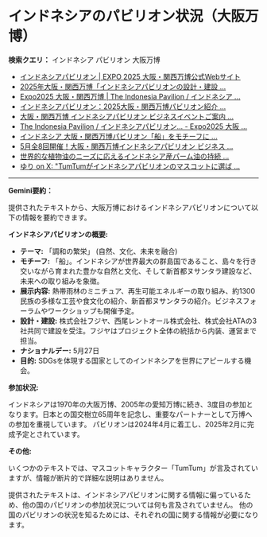 # インドネシアのパビリオン状況（大阪万博）

**検索クエリ：** インドネシア パビリオン 大阪万博

- [インドネシアパビリオン | EXPO 2025 大阪・関西万博公式Webサイト](https://www.expo2025.or.jp/official-participant/indonesia/)
- [2025年大阪・関西万博「インドネシアパビリオンの設計・建設 ...](https://www.fujiya-net.co.jp/news/20240501)
- [Expo2025 大阪・関西万博 | The Indonesia Pavilion / インドネシア ...](https://www.instagram.com/p/C6s6GRiu_ZW/)
- [インドネシアパビリオン：2025大阪・関西万博パビリオン紹介 ...](https://www.nippon.com/ja/guide-to-japan/expo2025021/)
- [大阪・関西万博 インドネシアパビリオン ビジネスイベントご案内 ...](https://bkpm-jpn.com/osakaexpo2025/)
- [The Indonesia Pavilion / インドネシアパビリオン... - Expo2025 大阪 ...](https://www.facebook.com/expo2025japan/posts/-the-indonesia-pavilion-%E3%82%A4%E3%83%B3%E3%83%89%E3%83%8D%E3%82%B7%E3%82%A2%E3%83%91%E3%83%93%E3%83%AA%E3%82%AA%E3%83%B3%E3%82%A4%E3%83%B3%E3%83%89%E3%83%8D%E3%82%B7%E3%82%A2%E3%83%91%E3%83%93%E3%83%AA%E3%82%AA%E3%83%B3%E3%81%AF%E8%B1%8A%E3%81%8B%E3%81%AA%E5%8F%AF%E8%83%BD%E6%80%A7%E3%81%A8%E6%98%8E%E3%82%8B%E3%81%84%E6%98%8E%E6%97%A5%E3%81%B8%E3%81%AE%E5%B8%8C%E6%9C%9B%E3%82%92%E7%A7%98%E3%82%81%E3%81%9F%E5%9B%BD%E3%81%A8%E3%81%97%E3%81%A6%E3%81%A0%E3%81%91%E3%81%A7%E3%81%AA%E3%81%8F%E4%B8%96%E7%95%8C%E3%81%AE%E8%AA%BF/748797680759236/)
- [インドネシア 大阪・関西万博パビリオン「船」をモチーフに ...](https://jocr.jp/raditopi/2024/03/01/559193/)
- [5月全8回開催！大阪・関西万博インドネシアパビリオン ビジネス ...](https://www.jcci.or.jp/news/others/initiative/2025/0327181640.html)
- [世界的な植物油のニーズに応えるインドネシア産パーム油の持続 ...](https://theme-weeks.expo2025.or.jp/program/detail/6736f12e30e34.html)
- [ゆり on X: "TumTumがインドネシアパビリオンのマスコットに選ば ...](https://x.com/yuriyuruyu/status/1831688304506630331)


---

**Gemini要約：**

提供されたテキストから、大阪万博におけるインドネシアパビリオンについて以下の情報を要約できます。

**インドネシアパビリオンの概要:**

* **テーマ:** 「調和の繁栄」 (自然、文化、未来を融合)
* **モチーフ:** 「船」。インドネシアが世界最大の群島国であること、島々を行き交いながら育まれた豊かな自然と文化、そして新首都ヌサンタラ建設など、未来への取り組みを象徴。
* **展示内容:** 熱帯雨林のミニチュア、再生可能エネルギーの取り組み、約1300民族の多様な工芸や食文化の紹介、新首都ヌサンタラの紹介。ビジネスフォーラムやワークショップも開催予定。
* **設計・建設:** 株式会社フジヤ、西尾レントオール株式会社、株式会社ATAの3社共同で建設を受注。フジヤはプロジェクト全体の統括から内装、運営まで担当。
* **ナショナルデー:** 5月27日
* **目的:** SDGsを体現する国家としてのインドネシアを世界にアピールする機会。


**参加状況:**

インドネシアは1970年の大阪万博、2005年の愛知万博に続き、3度目の参加となります。日本との国交樹立65周年を記念し、重要なパートナーとして万博への参加を重視しています。  パビリオンは2024年4月に着工し、2025年2月に完成予定とされています。


**その他:**

いくつかのテキストでは、マスコットキャラクター「TumTum」が言及されていますが、情報が断片的で詳細な説明はありません。


提供されたテキストは、インドネシアパビリオンに関する情報に偏っているため、他の国のパビリオンの参加状況については何も言及されていません。  他の国のパビリオンの状況を知るためには、それぞれの国に関する情報が必要になります。


